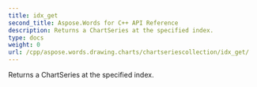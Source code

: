 ```yaml
---
title: idx_get
second_title: Aspose.Words for C++ API Reference
description: Returns a ChartSeries at the specified index. 
type: docs
weight: 0
url: /cpp/aspose.words.drawing.charts/chartseriescollection/idx_get/
---
```


Returns a ChartSeries at the specified index. 

